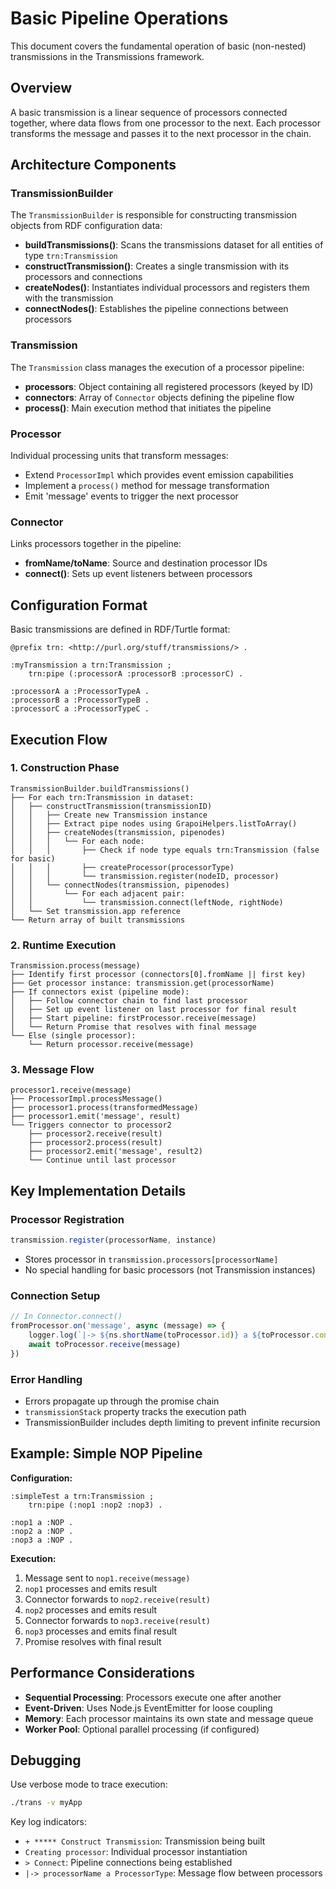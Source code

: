 # Basic Pipeline Operations

This document covers the fundamental operation of basic (non-nested) transmissions in the Transmissions framework.

## Overview

A basic transmission is a linear sequence of processors connected together, where data flows from one processor to the next. Each processor transforms the message and passes it to the next processor in the chain.

## Architecture Components

### TransmissionBuilder

The `TransmissionBuilder` is responsible for constructing transmission objects from RDF configuration data:

- **buildTransmissions()**: Scans the transmissions dataset for all entities of type `trn:Transmission`
- **constructTransmission()**: Creates a single transmission with its processors and connections
- **createNodes()**: Instantiates individual processors and registers them with the transmission
- **connectNodes()**: Establishes the pipeline connections between processors

### Transmission

The `Transmission` class manages the execution of a processor pipeline:

- **processors**: Object containing all registered processors (keyed by ID)
- **connectors**: Array of `Connector` objects defining the pipeline flow
- **process()**: Main execution method that initiates the pipeline

### Processor

Individual processing units that transform messages:

- Extend `ProcessorImpl` which provides event emission capabilities
- Implement a `process()` method for message transformation
- Emit 'message' events to trigger the next processor

### Connector

Links processors together in the pipeline:

- **fromName/toName**: Source and destination processor IDs
- **connect()**: Sets up event listeners between processors

## Configuration Format

Basic transmissions are defined in RDF/Turtle format:

```turtle
@prefix trn: <http://purl.org/stuff/transmissions/> .

:myTransmission a trn:Transmission ;
    trn:pipe (:processorA :processorB :processorC) .

:processorA a :ProcessorTypeA .
:processorB a :ProcessorTypeB .
:processorC a :ProcessorTypeC .
```

## Execution Flow

### 1. Construction Phase

```
TransmissionBuilder.buildTransmissions()
├── For each trn:Transmission in dataset:
│   ├── constructTransmission(transmissionID)
│   │   ├── Create new Transmission instance
│   │   ├── Extract pipe nodes using GrapoiHelpers.listToArray()
│   │   ├── createNodes(transmission, pipenodes)
│   │   │   └── For each node:
│   │   │       ├── Check if node type equals trn:Transmission (false for basic)
│   │   │       ├── createProcessor(processorType)
│   │   │       └── transmission.register(nodeID, processor)
│   │   └── connectNodes(transmission, pipenodes)
│   │       └── For each adjacent pair:
│   │           └── transmission.connect(leftNode, rightNode)
│   └── Set transmission.app reference
└── Return array of built transmissions
```

### 2. Runtime Execution

```
Transmission.process(message)
├── Identify first processor (connectors[0].fromName || first key)
├── Get processor instance: transmission.get(processorName)
├── If connectors exist (pipeline mode):
│   ├── Follow connector chain to find last processor
│   ├── Set up event listener on last processor for final result
│   ├── Start pipeline: firstProcessor.receive(message)
│   └── Return Promise that resolves with final message
└── Else (single processor):
    └── Return processor.receive(message)
```

### 3. Message Flow

```
processor1.receive(message)
├── ProcessorImpl.processMessage()
├── processor1.process(transformedMessage)
├── processor1.emit('message', result)
└── Triggers connector to processor2
    ├── processor2.receive(result)
    ├── processor2.process(result)
    ├── processor2.emit('message', result2)
    └── Continue until last processor
```

## Key Implementation Details

### Processor Registration

```javascript
transmission.register(processorName, instance)
```

- Stores processor in `transmission.processors[processorName]`
- No special handling for basic processors (not Transmission instances)

### Connection Setup

```javascript
// In Connector.connect()
fromProcessor.on('message', async (message) => {
    logger.log(`|-> ${ns.shortName(toProcessor.id)} a ${toProcessor.constructor.name}`)
    await toProcessor.receive(message)
})
```

### Error Handling

- Errors propagate up through the promise chain
- `transmissionStack` property tracks the execution path
- TransmissionBuilder includes depth limiting to prevent infinite recursion

## Example: Simple NOP Pipeline

**Configuration:**
```turtle
:simpleTest a trn:Transmission ;
    trn:pipe (:nop1 :nop2 :nop3) .

:nop1 a :NOP .
:nop2 a :NOP .
:nop3 a :NOP .
```

**Execution:**
1. Message sent to `nop1.receive(message)`
2. `nop1` processes and emits result
3. Connector forwards to `nop2.receive(result)`
4. `nop2` processes and emits result
5. Connector forwards to `nop3.receive(result)`
6. `nop3` processes and emits final result
7. Promise resolves with final result

## Performance Considerations

- **Sequential Processing**: Processors execute one after another
- **Event-Driven**: Uses Node.js EventEmitter for loose coupling
- **Memory**: Each processor maintains its own state and message queue
- **Worker Pool**: Optional parallel processing (if configured)

## Debugging

Use verbose mode to trace execution:

```bash
./trans -v myApp
```

Key log indicators:
- `+ ***** Construct Transmission`: Transmission being built
- `Creating processor`: Individual processor instantiation
- `> Connect`: Pipeline connections being established
- `|-> processorName a ProcessorType`: Message flow between processors